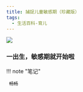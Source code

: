 ```yaml
---
title: 捕捉儿童敏感期（珍藏版）
tags:
  - 生活百科-育儿
---
```


![](https://cdn.weread.qq.com/weread/cover/37/cpplatform_dd5fqzohtk5d9gvqwswfgh/s_cpplatform_dd5fqzohtk5d9gvqwswfgh1698312052.jpg)


### 一出生，敏感期就开始啦




!!! note "笔记"

	 畅畅 

